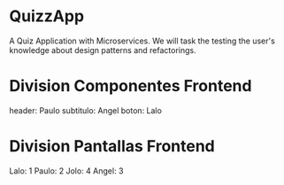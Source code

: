 # QuizzApp

A Quiz Application with Microservices. We will task the testing the user's knowledge about design patterns and refactorings.

# Division Componentes Frontend

header: Paulo
subtitulo: Angel
boton: Lalo

# Division Pantallas Frontend

Lalo: 1
Paulo: 2
Jolo: 4
Angel: 3

